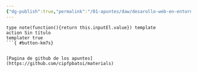```yaml
---
{"dg-publish":true,"permalink":"/01-apuntes/daw/desarollo-web-en-entorno-cliente/desarollo-web-en-entorno-cliente/","title":"Asignatura de entornos a clientes"}
---
```


```button
type note(function(){return this.inputEl.value}) template
action Sin título
templater true
```{ #button-km7s}


[Pagina de github de los apuntes](https://github.com/cipfpbatoi/materials)
